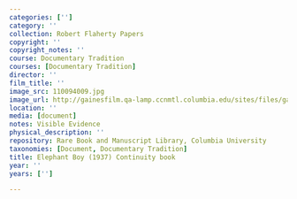 ```yaml
---
categories: ['']
category: ''
collection: Robert Flaherty Papers
copyright: ''
copyright_notes: ''
course: Documentary Tradition
courses: [Documentary Tradition]
director: ''
film_title: ''
image_src: 110094009.jpg
image_url: http://gainesfilm.qa-lamp.ccnmtl.columbia.edu/sites/files/gainesfilm/images/110094009.jpg
location: ''
media: [document]
notes: Visible Evidence
physical_description: ''
repository: Rare Book and Manuscript Library, Columbia University
taxonomies: [Document, Documentary Tradition]
title: Elephant Boy (1937) Continuity book
year: ''
years: ['']

---
```

